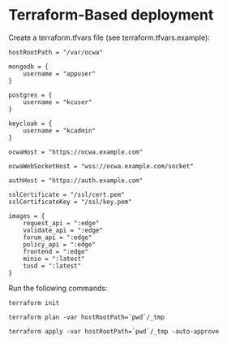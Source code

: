 

# Terraform-Based deployment

Create a terraform.tfvars file (see terraform.tfvars.example):

```
hostRootPath = "/var/ocwa"

mongodb = {
    username = "appuser"
}

postgres = {
    username = "kcuser"
}

keycloak = {
    username = "kcadmin"
}

ocwaHost = "https://ocwa.example.com"

ocwaWebSocketHost = "wss://ocwa.example.com/socket"

authHost = "https://auth.example.com"

sslCertificate = "/ssl/cert.pem"
sslCertificateKey = "/ssl/key.pem"

images = {
    request_api = ":edge"
    validate_api = ":edge"
    forum_api = ":edge"
    policy_api = ":edge"
    frontend = ":edge"
    minio = ":latest"
    tusd = ":latest"
}

```

Run the following commands:

```
terraform init

terraform plan -var hostRootPath=`pwd`/_tmp

terraform apply -var hostRootPath=`pwd`/_tmp -auto-approve
```
